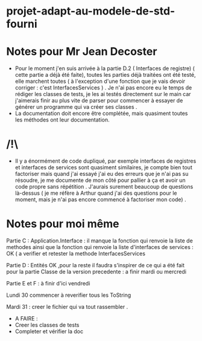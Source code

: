 # projet-adapt-au-modele-de-std-fourni

# Notes pour Mr Jean Decoster 

- Pour le moment j'en suis arrivée à la partie D.2 ( Interfaces de registre) ( cette partie a déjà été faite), toutes les parties déjà traitées ont été testé, elle marchent toutes ( à l'exception d'une fonction que je vais devoir corriger : c'est InterfacesServices ) . Je n'ai pas encore eu le temps de rédiger les classes de tests, je les ai testés directement sur le main car j'aimerais finir au plus vite de parser pour commencer à essayer de générer un programme qui va créer ses classes .
- La documentation doit encore être complétée, mais quasiment toutes les méthodes ont leur documentation.

# /!\

- Il y a énormément de code dupliqué, par exemple interfaces de registres et interfaces de services sont quasiment similaires, je compte bien tout factoriser mais quand j'ai essayé j'ai eu des erreurs que je n'ai pas su résoudre, je me documente de mon côté pour pallier à ça et avoir un code propre sans répétition . J'aurais surement beaucoup de questions là-dessus ( je me réfère à Arthur quand j'ai des questions pour le moment, mais je n'ai pas encore commencé à factoriser mon code) . 


# Notes pour moi même 

Partie C : Application.Interface : il manque la fonction qui renvoie la liste de methodes ainsi que la fonction qui renvoie la liste d'interfaces de services : OK ( a verifier et retester la methode InterfacesServices


Partie D : Entités OK  ,pour la reste  il faudra s'inspirer de ce qui a été fait pour la partie Classe de la version precedente : a finir mardi ou mercredi 

Partie E et F : à finir d'ici vendredi 

Lundi 30 commencer à reverifier tous les ToString 

Mardi 31 : creer le fichier qui va tout rassembler . 


- A FAIRE : 
- Creer les classes de tests
- Completer et vérifier la doc 

